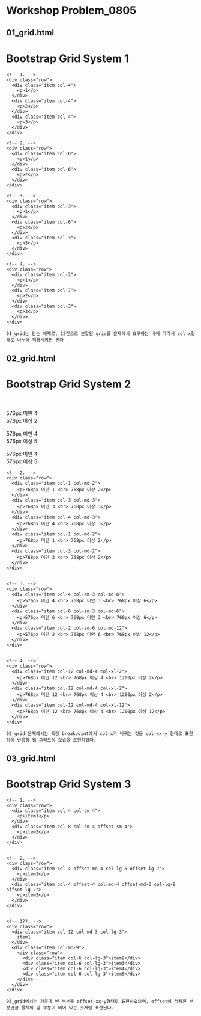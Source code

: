 # Workshop Problem_0805



## 01_grid.html

  <div class="container">
    <div class="row">
      <div class="col">
        <h1>Bootstrap Grid System 1</h1>
      </div>
    </div>

    <!-- 1. -->
    <div class="row">
      <div class="item col-4">
        <p>1</p>
      </div>
      <div class="item col-4">
        <p>2</p>
      </div>
      <div class="item col-4">
        <p>3</p>
      </div>
    </div>
    
    <!-- 2. -->
    <div class="row">
      <div class="item col-6">
        <p>1</p>
      </div>
      <div class="item col-6">
        <p>2</p>
      </div>   
    </div>
    
    <!-- 3. -->
    <div class="row">
      <div class="item col-3">
        <p>1</p>
      </div>  
      <div class="item col-6">
        <p>2</p>
      </div>
      <div class="item col-3">
        <p>3</p>
      </div>
    </div> 
    
    <!-- 4. -->
    <div class="row">
      <div class="item col-2">
        <p>1</p>
      </div>
      <div class="item col-7">
        <p>2</p>
      </div>
      <div class="item col-3">
        <p>3</p>
      </div> 
    </div>
  </div>

    01_grid는 단순 예제로, 12칸으로 분할된 grid를 문제에서 요구하는 바에 따라서 col-x형태로 나누어 적용시키면 된다

## 02_grid.html

<div class="container">
    <div class="row">
      <div class="col">
        <h1>Bootstrap Grid System 2</h1>
      </div>
    </div>

​    
    <!-- 1. -->
    <div class="row">
      <div class="item col-4 col-sm-2">
        <p>576px 미만 4 <br> 576px 이상 2</p>
      </div>
      <div class="item col-4 col-sm-5">
        <p>576px 미만 4 <br> 576px 이상 5</p>
      </div>
      <div class="item col-4 col-sm-5">
        <p>576px 미만 4 <br> 576px 이상 5</p>
      </div>
    </div>


    <!-- 2. -->
    <div class="row">
      <div class="item col-1 col-md-2">
        <p>768px 미만 1 <br> 768px 이상 2</p>
      </div>
      <div class="item col-3 col-md-3">
        <p>768px 미만 3 <br> 768px 이상 3</p>
      </div>
      <div class="item col-4 col-md-3">
        <p>768px 미만 4 <br> 768px 이상 3</p>
      </div>
      <div class="item col-1 col-md-2">
        <p>768px 미만 1 <br> 768px 이상 2</p>
      </div>
      <div class="item col-3 col-md-2">
        <p>768px 미만 3 <br> 768px 이상 2</p>
      </div>
    </div>


    <!-- 3. -->
    <div class="row">
      <div class="item col-4 col-sm-3 col-md-6">
        <p>576px 미만 4 <br> 768px 미만 3 <br> 768px 이상 6</p>
      </div>
      <div class="item col-6 col-sm-3 col-md-6">
        <p>576px 미만 6 <br> 768px 미만 3 <br> 768px 이상 6</p>
      </div>
      <div class="item col-2 col-sm-6 col-md-12">
        <p>576px 미만 2 <br> 768px 미만 6 <br> 768px 이상 12</p>
      </div>
    </div>


    <!-- 4. -->
    <div class="row">
      <div class="item col-12 col-md-4 col-xl-2">
        <p>768px 미만 12 <br> 768px 이상 4 <br> 1200px 이상 2</p>
      </div>
      <div class="item col-12 col-md-4 col-xl-2">
        <p>768px 미만 12 <br> 768px 이상 4 <br> 1200px 이상 2</p>
      </div>
      <div class="item col-12 col-md-4 col-xl-12">
        <p>768px 미만 12 <br> 768px 이상 4 <br> 1200px 이상 12</p>
      </div>
    </div>
  </div>

    02_grid 문제에서는 특정 breakpoint에서 col-x가 바뀌는 것을 col-xx-y 형태로 표현하여 반응형 웹 그리드의 모습을 표현하였다.

## 03_grid.html

  <div class="container">
    <div class="row">
      <div class="col">
        <h1>Bootstrap Grid System 3</h1>
      </div>
    </div>

    <!-- 1. -->
    <div class="row">
      <div class="item col-4 col-sm-4">
        <p>item1</p>
      </div>
      <div class="item col-8 col-sm-4 offset-sm-4">
        <p>item2</p>
      </div>
    </div>


    <!-- 2. -->
    <div class="row">
      <div class="item col-4 offset-md-4 col-lg-5 offset-lg-7">
        <p>item1</p>
      </div>
      <div class="item col-4 offset-4 col-md-4 offset-md-0 col-lg-8 offset-lg-2">
        <p>item2</p>
      </div>
    </div>


    <!-- 3??. -->
    <div class="row">
      <div class="item col-12 col-md-3 col-lg-3">
        item1
      </div>
      <div class="item col-md-9">
        <div class="row">
          <div class="item col-6 col-lg-3">item2</div>
          <div class="item col-6 col-lg-3">item3</div>
          <div class="item col-6 col-lg-3">item4</div>
          <div class="item col-6 col-lg-3">item5</div>
        </div>
      </div>
    </div>
  </div>

    03_grid에서는 가운데 빈 부분을 offset-xx-y형태로 표현하였으며, offset이 적용된 부분만큼 물체의 앞 부분이 비어 있는 것처럼 표현된다.
